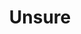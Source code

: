 ---
pid: LS106
title: Unsure
location_transcription: Fairmount Park
zipcode: '19131'
outside_phl: 
neighborhood: Wynnefield
age: '17'
age_range: 13-19
instagram: 
image_file_name: LS_106.jpg
proposal_transcription: A giant gloch 19 with flowers or something else, coming out
  of the barrel to signify anti-violence or something
topic: Violence
topic_summary: '0'
type: Sculpture Statue
keywords_other: 
credit: 
image_labels: 
twitter: 
facebook: 
permalink: "/monuments/ls106/"
layout: item-page
---